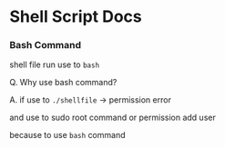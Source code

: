 # Shell Script Docs

### Bash Command 

shell file run use to `bash`

Q. Why use bash command? 

A. if use to `./shellfile` -> permission error

and use to sudo root command or permission add user

because to use `bash` command 

